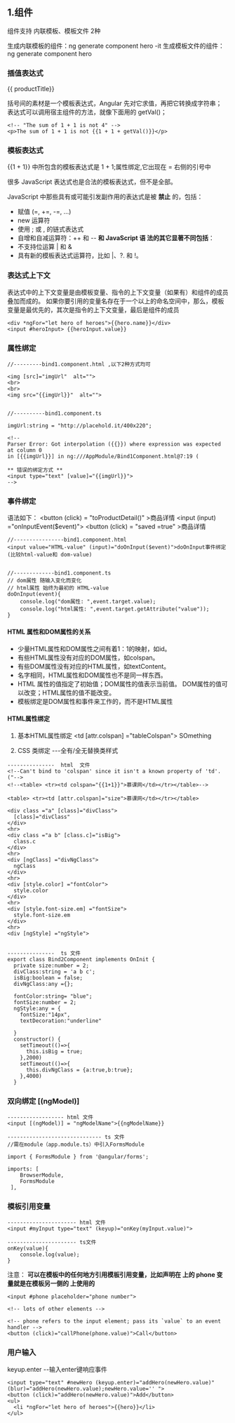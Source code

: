 ##  1.组件

组件支持 内联模板、模板文件 2种

生成内联模板的组件：ng generate component hero -it
生成模板文件的组件：ng generate component hero

### 插值表达式
{{ productTitle}}

括号间的素材是一个模板表达式，Angular 先对它求值，再把它转换成字符串；
表达式可以调用宿主组件的方法，就像下面用的 getVal()；

```
<!-- "The sum of 1 + 1 is not 4" -->
<p>The sum of 1 + 1 is not {{1 + 1 + getVal()}}</p>
```
### 模板表达式

{{1 + 1}} 中所包含的模板表达式是 1 + 1;属性绑定,它出现在 = 右侧的引号中

很多 JavaScript 表达式也是合法的模板表达式，但不是全部。

JavaScript 中那些具有或可能引发副作用的表达式是被  **禁止** 的，包括：
 - 赋值 (=, +=, -=, ...)
 - new 运算符
 - 使用 ; 或 , 的链式表达式
 - 自增和自减运算符：++ 和 --
 **和 JavaScript 语 法的其它显著不同包括**：
 - 不支持位运算 | 和 &
 - 具有新的模板表达式运算符，比如 |、?. 和 !。

### 表达式上下文

表达式中的上下文变量是由模板变量、指令的上下文变量（如果有）和组件的成员叠加而成的。
如果你要引用的变量名存在于一个以上的命名空间中，那么，模板变量是最优先的，其次是指令的上下文变量，最后是组件的成员

```
<div *ngFor="let hero of heroes">{{hero.name}}</div>
<input #heroInput> {{heroInput.value}}
```


### 属性绑定

```
//---------bind1.component.html ,以下2种方式均可

<img [src]="imgUrl"  alt="">
<br>
<br>
<img src="{{imgUrl}}"  alt="">


//----------bind1.component.ts

imgUrl:string = "http://placehold.it/400x220";
```

```
<!--
Parser Error: Got interpolation ({{}}) where expression was expected at column 0
in [{{imgUrl}}] in ng:///AppModule/Bind1Component.html@7:19 (

** 错误的绑定方式 **
<input type="text" [value]="{{imgUrl}}">
-->
```

### 事件绑定
语法如下：
<button (click) = "toProductDetail()" >商品详情
<input (input) ="onInputEvent($event)">
<button (click) = "saved =true" >商品详情

```
//----------------bind1.component.html
<input value="HTML-value" (input)="doOnInput($event)">doOnInput事件绑定(比较html-value和 dom-value)


//-------------bind1.component.ts
// dom属性 随输入变化而变化
// html属性 始终为最初的 HTML-value
doOnInput(event){
    console.log("dom属性: ",event.target.value);
    console.log("html属性: ",event.target.getAttribute("value"));
}
```

#### HTML 属性和DOM属性的关系

- 少量HTML属性和DOM属性之间有着1：1的映射，如id。
- 有些HTML属性没有对应的DOM属性，如colspan。
- 有些DOM属性没有对应的HTML属性，如textContent。
- 名字相同，HTML属性和DOM属性也不是同一样东西。
- HTML 属性的值指定了初始值；DOM属性的值表示当前值。 DOM属性的值可以改变；HTML属性的值不能改变。
- 模板绑定是DOM属性和事件来工作的，而不是HTML属性

#### HTML属性绑定
1. 基本HTML属性绑定 <td [attr.colspan] ="tableColspan"> SOmething

2. CSS 类绑定
---全有/全无替换类样式

```
---------------  html  文件
<!--Can't bind to 'colspan' since it isn't a known property of 'td'. ("-->
<!--<table> <tr><td colspan="{{1+1}}">慕课网</td></tr></table>-->

<table> <tr><td [attr.colspan]="size">慕课网</td></tr></table>

<div class ="a" [class]="divClass">
  [class]="divClass"
</div>
<hr>
<div class ="a b" [class.c]="isBig">
  class.c
</div>
<hr>
<div [ngClass] ="divNgClass">
  ngClass
</div>
<hr>
<div [style.color] ="fontColor">
  style.color
</div>
<hr>
<div [style.font-size.em] ="fontSize">
  style.font-size.em
</div>
<hr>
<div [ngStyle] ="ngStyle">


---------------  ts 文件
export class Bind2Component implements OnInit {
  private size:number = 2;
  divClass:string = 'a b c';
  isBig:boolean = false;
  divNgClass:any ={};

  fontColor:string= "blue";
  fontSize:number = 2;
  ngStyle:any = {
    fontSize:"14px",
    textDecoration:"underline"

  }
  constructor() {
    setTimeout(()=>{
      this.isBig = true;
    },2000)
    setTimeout(()=>{
      this.divNgClass = {a:true,b:true};
    },4000)
  }
```

### 双向绑定 [(ngModel)]

```
------------------ html 文件
<input [(ngModel)] = "ngModelName">{{ngModelName}}

------------------------------ ts 文件
//需在module（app.module.ts）中引入FormsModule

import { FormsModule } from '@angular/forms';

imports: [
    BrowserModule,
    FormsModule
 ],

```


### 模板引用变量 #

```
---------------------- html 文件
<input #myInput type="text" (keyup)="onKey(myInput.value)">

---------------------- ts文件
onKey(value){
	console.log(value);
}

```

注意： **可以在模板中的任何地方引用模板引用变量，比如声明在 上的 phone 变量就是在模板另一侧的 上使用的**

```
<input #phone placeholder="phone number">

<!-- lots of other elements -->

<!-- phone refers to the input element; pass its `value` to an event handler -->
<button (click)="callPhone(phone.value)">Call</button>

```

### 用户输入
keyup.enter  --输入enter键响应事件


```
<input type="text" #newHero (keyup.enter)="addHero(newHero.value)" (blur)="addHero(newHero.value);newHero.value='' ">
<button (click)="addHero(newHero.value)">Add</button>
<ul>
  <li *ngFor="let hero of heroes">{{hero}}</li>
</ul>
```